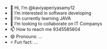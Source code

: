 - 👋 Hi, I’m @kaviyaperiyasamy12
- 👀 I’m interested in software developing 
- 🌱 I’m currently learning JAVA
- 💞️ I’m looking to collaborate on IT Companys
- 📫 How to reach me 9345585604
- 😄 Pronouns: ...
- ⚡ Fun fact: ...

<!---
kaviyaperiyasamy12/kaviyaperiyasamy12 is a ✨ special ✨ repository because its `README.md` (this file) appears on your GitHub profile.
You can click the Preview link to take a look at your changes.
--->
